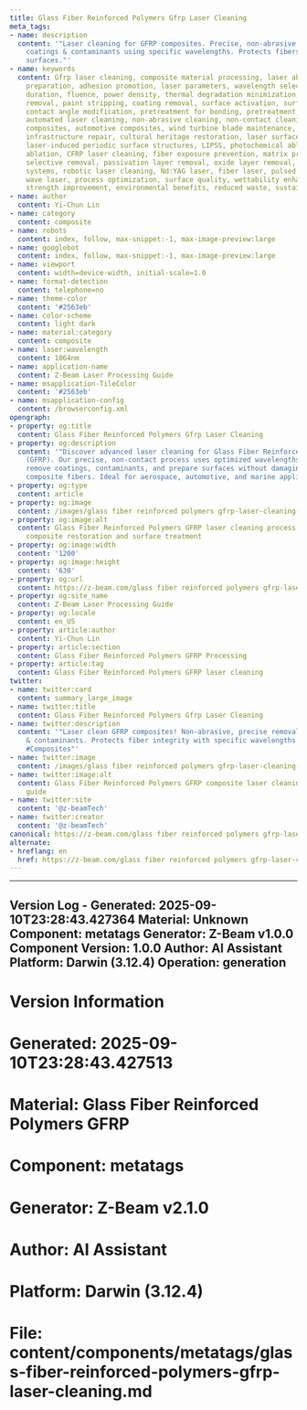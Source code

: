 ```yaml
---
title: Glass Fiber Reinforced Polymers Gfrp Laser Cleaning
meta_tags:
- name: description
  content: '"Laser cleaning for GFRP composites. Precise, non-abrasive removal of
    coatings & contaminants using specific wavelengths. Protects fibers & restores
    surfaces."'
- name: keywords
  content: Gfrp laser cleaning, composite material processing, laser ablation, surface
    preparation, adhesion promotion, laser parameters, wavelength selection, pulse
    duration, fluence, power density, thermal degradation minimization, contaminant
    removal, paint stripping, coating removal, surface activation, surface roughening,
    contact angle modification, pretreatment for bonding, pretreatment for painting,
    automated laser cleaning, non-abrasive cleaning, non-contact cleaning, aerospace
    composites, automotive composites, wind turbine blade maintenance, marine composites,
    infrastructure repair, cultural heritage restoration, laser surface texturing,
    laser-induced periodic surface structures, LIPSS, photochemical ablation, photothermal
    ablation, CFRP laser cleaning, fiber exposure prevention, matrix preservation,
    selective removal, passivation layer removal, oxide layer removal, laser cleaning
    systems, robotic laser cleaning, Nd:YAG laser, fiber laser, pulsed laser, continuous
    wave laser, process optimization, surface quality, wettability enhancement, shear
    strength improvement, environmental benefits, reduced waste, sustainability
- name: author
  content: Yi-Chun Lin
- name: category
  content: composite
- name: robots
  content: index, follow, max-snippet:-1, max-image-preview:large
- name: googlebot
  content: index, follow, max-snippet:-1, max-image-preview:large
- name: viewport
  content: width=device-width, initial-scale=1.0
- name: format-detection
  content: telephone=no
- name: theme-color
  content: '#2563eb'
- name: color-scheme
  content: light dark
- name: material:category
  content: composite
- name: laser:wavelength
  content: 1064nm
- name: application-name
  content: Z-Beam Laser Processing Guide
- name: msapplication-TileColor
  content: '#2563eb'
- name: msapplication-config
  content: /browserconfig.xml
opengraph:
- property: og:title
  content: Glass Fiber Reinforced Polymers Gfrp Laser Cleaning
- property: og:description
  content: '"Discover advanced laser cleaning for Glass Fiber Reinforced Polymers
    (GFRP). Our precise, non-contact process uses optimized wavelengths to safely
    remove coatings, contaminants, and prepare surfaces without damaging the delicate
    composite fibers. Ideal for aerospace, automotive, and marine applications."'
- property: og:type
  content: article
- property: og:image
  content: /images/glass fiber reinforced polymers gfrp-laser-cleaning-hero.jpg
- property: og:image:alt
  content: Glass Fiber Reinforced Polymers GFRP laser cleaning process showing precision
    composite restoration and surface treatment
- property: og:image:width
  content: '1200'
- property: og:image:height
  content: '630'
- property: og:url
  content: https://z-beam.com/glass fiber reinforced polymers gfrp-laser-cleaning
- property: og:site_name
  content: Z-Beam Laser Processing Guide
- property: og:locale
  content: en_US
- property: article:author
  content: Yi-Chun Lin
- property: article:section
  content: Glass Fiber Reinforced Polymers GFRP Processing
- property: article:tag
  content: Glass Fiber Reinforced Polymers GFRP laser cleaning
twitter:
- name: twitter:card
  content: summary_large_image
- name: twitter:title
  content: Glass Fiber Reinforced Polymers Gfrp Laser Cleaning
- name: twitter:description
  content: '"Laser clean GFRP composites! Non-abrasive, precise removal of coatings
    & contaminants. Protects fiber integrity with specific wavelengths. #LaserCleaning
    #Composites"'
- name: twitter:image
  content: /images/glass fiber reinforced polymers gfrp-laser-cleaning-hero.jpg
- name: twitter:image:alt
  content: Glass Fiber Reinforced Polymers GFRP composite laser cleaning technical
    guide
- name: twitter:site
  content: '@z-beamTech'
- name: twitter:creator
  content: '@z-beamTech'
canonical: https://z-beam.com/glass fiber reinforced polymers gfrp-laser-cleaning
alternate:
- hreflang: en
  href: https://z-beam.com/glass fiber reinforced polymers gfrp-laser-cleaning
---
```


---
Version Log - Generated: 2025-09-10T23:28:43.427364
Material: Unknown
Component: metatags
Generator: Z-Beam v1.0.0
Component Version: 1.0.0
Author: AI Assistant
Platform: Darwin (3.12.4)
Operation: generation
---

# Version Information
# Generated: 2025-09-10T23:28:43.427513
# Material: Glass Fiber Reinforced Polymers GFRP
# Component: metatags
# Generator: Z-Beam v2.1.0
# Author: AI Assistant
# Platform: Darwin (3.12.4)
# File: content/components/metatags/glass-fiber-reinforced-polymers-gfrp-laser-cleaning.md